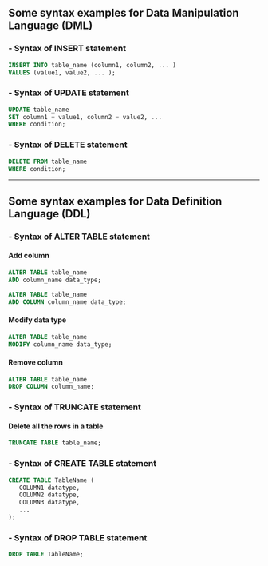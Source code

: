 ## Some syntax examples for Data Manipulation Language (DML)

### - Syntax of **INSERT** statement
```SQL
INSERT INTO table_name (column1, column2, ... )
VALUES (value1, value2, ... );
```

### - Syntax of **UPDATE** statement
```SQL
UPDATE table_name
SET column1 = value1, column2 = value2, ...
WHERE condition;
```

### - Syntax of **DELETE** statement
```SQL
DELETE FROM table_name
WHERE condition;
```
---
## Some syntax examples for Data Definition Language (DDL)

### - Syntax of **ALTER TABLE** statement
#### Add column
```SQL
ALTER TABLE table_name
ADD column_name data_type;
```

```SQL
ALTER TABLE table_name
ADD COLUMN column_name data_type;
```
#### Modify data type
```SQL
ALTER TABLE table_name
MODIFY column_name data_type;
```
#### Remove column
```SQL
ALTER TABLE table_name
DROP COLUMN column_name;
```

### - Syntax of **TRUNCATE** statement
#### Delete all the rows in a table
```SQL
TRUNCATE TABLE table_name;
```


### - Syntax of **CREATE TABLE** statement
```SQL
CREATE TABLE TableName (
   COLUMN1 datatype,
   COLUMN2 datatype,
   COLUMN3 datatype, 
   ...
);
```

### - Syntax of **DROP TABLE** statement
```SQL
DROP TABLE TableName;
```